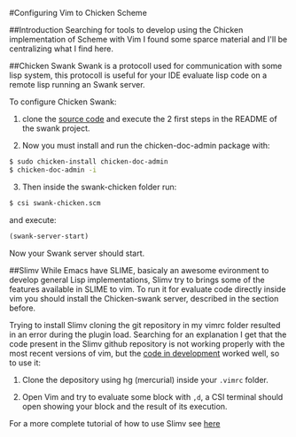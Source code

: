 #Configuring Vim to Chicken Scheme

##Introduction
Searching for tools to develop using the Chicken implementation of Scheme with
Vim I found some sparce material and I'll be centralizing what I find here.

##Chicken Swank
Swank is a protocoll used for communication with some lisp system, this
protocoll is useful for your IDE evaluate lisp code on a remote lisp running
an Swank server.

To configure Chicken Swank:

1. clone the [source code](https://github.com/nickg/swank-chicken) and execute
the 2 first steps in the README of the swank project. 

2. Now you must install and run the chicken-doc-admin package with:
  ```sh
  $ sudo chicken-install chicken-doc-admin
  $ chicken-doc-admin -i
  ```

3. Then inside the swank-chicken folder run:
  ```sh
  $ csi swank-chicken.scm
  ```
  and execute:
  ```lisp
  (swank-server-start)
  ```
  Now your Swank server should start.

##Slimv
While Emacs have SLIME, basicaly an awesome evironment to develop general Lisp
implementations, Slimv try to brings some of the features available in SLIME to
vim. To run it for evaluate code directly inside vim you should install the
Chicken-swank server, described in the section before.

Trying to install Slimv cloning the git repository in my vimrc folder resulted
in an error during the plugin load. Searching for an explanation I get that the
code present in the Slimv github repository is not working properly with the
most recent versions of vim, but the
[code in development](https://bitbucket.org/kovisoft/slimv/overview) worked
well, so to use it:

1. Clone the depository using hg (mercurial) inside your `.vimrc` folder.

2. Open Vim and try to evaluate some block with `,d`, a CSI terminal should
open showing your block and the result of its execution.

For a more complete tutorial of how to use Slimv see
[here](http://kovisoft.bitbucket.org/tutorial.html)
